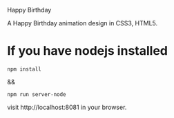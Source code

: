 Happy Birthday

A Happy Birthday animation design in CSS3, HTML5.

# If you have nodejs installed
```
npm install
```
&&

```
npm run server-node
```
visit http://localhost:8081 in your browser.

